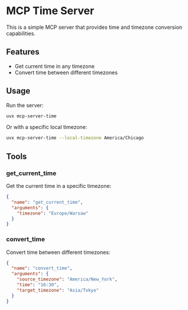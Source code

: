 # MCP Time Server

This is a simple MCP server that provides time and timezone conversion capabilities.

## Features

- Get current time in any timezone
- Convert time between different timezones

## Usage

Run the server:

```bash
uvx mcp-server-time
```

Or with a specific local timezone:

```bash
uvx mcp-server-time --local-timezone America/Chicago
```

## Tools

### get_current_time

Get the current time in a specific timezone:

```json
{
  "name": "get_current_time",
  "arguments": {
    "timezone": "Europe/Warsaw"
  }
}
```

### convert_time

Convert time between different timezones:

```json
{
  "name": "convert_time",
  "arguments": {
    "source_timezone": "America/New_York",
    "time": "16:30",
    "target_timezone": "Asia/Tokyo"
  }
}
```